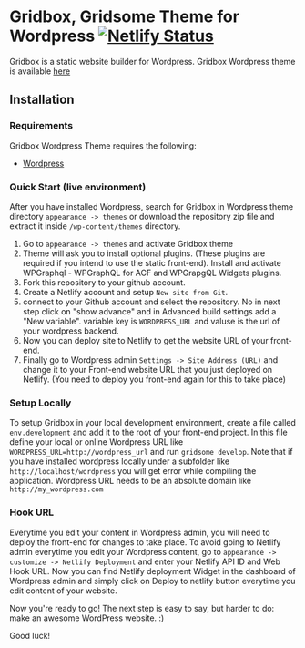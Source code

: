 Gridbox, Gridsome Theme for Wordpress [![Netlify Status](https://api.netlify.com/api/v1/badges/4b30430a-b682-4a54-993f-dc08b28860ab/deploy-status)](https://app.netlify.com/sites/pedantic-joliot-ad890e/deploys)
===

Gridbox is a static website builder for Wordpress. Gridbox Wordpress theme is available [here](https://github.com/idesignzone/gridbox-theme-backend-free)

Installation
---------------

### Requirements

Gridbox Wordpress Theme requires the following:

- [Wordpress](https://wordpress.org/download/)

### Quick Start (live environment)

After you have installed Wordpress, search for Gridbox in Wordpress theme directory `appearance -> themes` or download the repository zip file and extract it inside `/wp-content/themes` directory.

1. Go to `appearance -> themes` and activate Gridbox theme
2. Theme will ask you to install optional plugins. (These plugins are required if you intend to use the static front-end). Install and activate WPGraphql - WPGraphQL for ACF and WPGrapgQL Widgets plugins.
3. Fork this repository to your github account. 
4. Create a Netlify account and setup `New site from Git`.
5. connect to your Github account and select the repository. No in next step click on "show advance" and in Advanced build settings add a "New variable". variable key is `WORDPRESS_URL` and valuse is the url of your wordpress backend.
6. Now you can deploy site to Netlify to get the website URL of your front-end.
7. Finally go to Wordpress admin `Settings -> Site Address (URL)` and change it to your Front-end website URL that you just deployed on Netlify. (You need to deploy you front-end again for this to take place)

### Setup Locally

To setup Gridbox in your local development environment, create a file called `env.development` and add it to the root of your front-end project. In this file define your local or online Wordpress URL like
`WORDPRESS_URL=http://wordpress_url` and run `gridsome develop`. Note that if you have installed wordpress locally under a subfolder like `http://localhost/wordpress` you will get error while compiling the application. Wordpress URL needs to be an absolute domain like `http://my_wordpress.com`


### Hook URL

Everytime you edit your content in Wordpress admin, you will need to deploy the front-end for changes to take place. To avoid going to Netlify admin everytime you edit your Wordpress content, go to `appearance -> customize -> Netlify Deployment` and enter your Netlify API ID and Web Hook URL. Now you can find Netlify deployment Widget in the dashboard of Wordpress admin and simply click on Deploy to netlify button everytime you edit content of your website.

Now you're ready to go! The next step is easy to say, but harder to do: make an awesome WordPress website. :)

Good luck!
